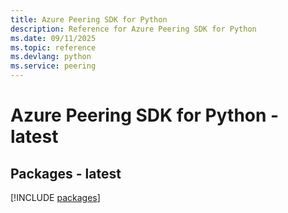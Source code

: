 ```yaml
---
title: Azure Peering SDK for Python
description: Reference for Azure Peering SDK for Python
ms.date: 09/11/2025
ms.topic: reference
ms.devlang: python
ms.service: peering
---
```

# Azure Peering SDK for Python - latest
## Packages - latest
[!INCLUDE [packages](peering-index.md)]